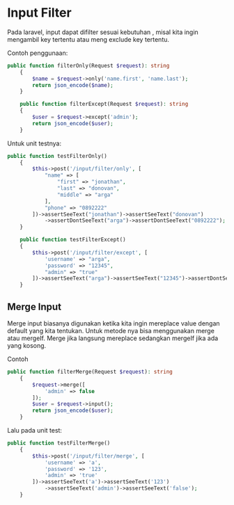 # Input Filter

Pada laravel, input dapat difilter sesuai kebutuhan , misal kita ingin mengambil key tertentu atau meng exclude key tertentu.

Contoh penggunaan:

```php
public function filterOnly(Request $request): string
    {
        $name = $request->only('name.first', 'name.last');
        return json_encode($name);
    }

    public function filterExcept(Request $request): string
    {
        $user = $request->except('admin');
        return json_encode($user);
    }
```

Untuk unit testnya:

```php
public function testFilterOnly()
    {
        $this->post('/input/filter/only', [
            "name" => [
                "first" => "jonathan",
                "last" => "donovan",
                "middle" => "arga"
            ],
            "phone" => "0892222"
        ])->assertSeeText("jonathan")->assertSeeText("donovan")
            ->assertDontSeeText("arga")->assertDontSeeText("0892222");
    }

    public function testFilterExcept()
    {
        $this->post('/input/filter/except', [
            'username' => "arga",
            'password' => "12345",
            "admin" => "true"
        ])->assertSeeText("arga")->assertSeeText("12345")->assertDontSeeText('admin');
    }
```

## Merge Input

Merge input biasanya digunakan ketika kita ingin mereplace value dengan default yang kita tentukan. Untuk metode nya bisa menggunakan merge atau mergeIf. Merge jika langsung mereplace sedangkan mergeIf jika ada yang kosong.

Contoh

```php
public function filterMerge(Request $request): string
    {
        $request->merge([
            'admin' => false
        ]);
        $user = $request->input();
        return json_encode($user);
    }
```

Lalu pada unit test:
```php
public function testFilterMerge()
    {
        $this->post('/input/filter/merge', [
            'username' => 'a',
            'password' => '123',
            'admin' => 'true'
        ])->assertSeeText('a')->assertSeeText('123')
            ->assertSeeText('admin')->assertSeeText('false');
    }
```

